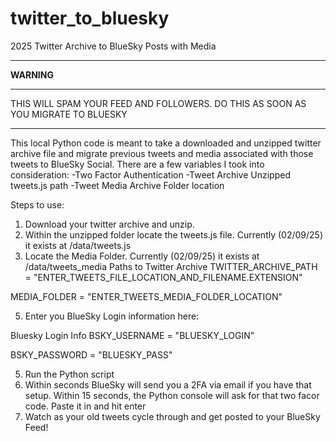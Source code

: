 # twitter_to_bluesky
2025 Twitter Archive to BlueSky Posts with Media

***********
**WARNING**
***********
THIS WILL SPAM YOUR FEED AND FOLLOWERS. DO THIS AS SOON AS YOU MIGRATE TO BLUESKY
***********

This local Python code is meant to take a downloaded and unzipped twitter archive file and migrate previous tweets and media associated with those tweets to BlueSky Social. There are a few variables I took into consideration:
-Two Factor Authentication
-Tweet Archive Unzipped tweets.js path
-Tweet Media Archive Folder location

Steps to use:
1) Download your twitter archive and unzip.
2) Within the unzipped folder locate the tweets.js file. Currently (02/09/25) it exists at /data/tweets.js
3) Locate the Media Folder.  Currently (02/09/25) it exists at /data/tweets_media
Paths to Twitter Archive
TWITTER_ARCHIVE_PATH = "ENTER_TWEETS_FILE_LOCATION_AND_FILENAME.EXTENSION"

MEDIA_FOLDER = "ENTER_TWEETS_MEDIA_FOLDER_LOCATION"

5) Enter you BlueSky Login information here:

Bluesky Login Info
BSKY_USERNAME = "BLUESKY_LOGIN"

BSKY_PASSWORD = "BLUESKY_PASS"

5) Run the Python script
6) Within seconds BlueSky will send you a 2FA via email if you have that setup. Within 15 seconds, the Python console will ask for that two facor code. Paste it in and hit enter
7) Watch as your old tweets cycle through and get posted to your BlueSky Feed!
